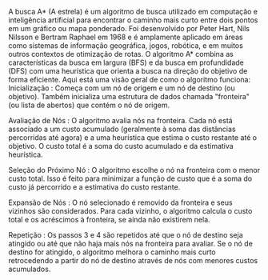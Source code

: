 A busca A* (A estrela) é um algoritmo de busca utilizado em computação e inteligência artificial para encontrar o caminho mais curto entre dois pontos em um gráfico ou mapa ponderado.
Foi desenvolvido por Peter Hart, Nils Nilsson e Bertram Raphael em 1968 e é amplamente aplicado em áreas como sistemas de informação geográfica, jogos, robótica, e em muitos outros contextos de otimização de rotas.
O algoritmo A* combina as características da busca em largura (BFS) e da busca em profundidade (DFS) com uma heurística que orienta a busca na direção do objetivo de forma eficiente. Aqui está uma visão geral de como o algoritmo funciona:
Inicialização : Começa com um nó de origem e um nó de destino (ou objetivo). Também inicializa uma estrutura de dados chamada "fronteira" (ou lista de abertos) que contém o nó de origem.

Avaliação de Nós : O algoritmo avalia nós na fronteira. Cada nó está associado a um custo acumulado (geralmente à soma das distâncias percorridas até agora) e a uma heurística que estima o custo restante até o objetivo. O custo total é a soma do custo acumulado e da estimativa heurística.

Seleção do Próximo Nó : O algoritmo escolhe o nó na fronteira com o menor custo total. Isso é feito para minimizar a função de custo que é a soma do custo já percorrido e a estimativa do custo restante.

Expansão de Nós : O nó selecionado é removido da fronteira e seus vizinhos são considerados. Para cada vizinho, o algoritmo calcula o custo total e os acréscimos à fronteira, se ainda não existirem nela.

Repetição : Os passos 3 e 4 são repetidos até que o nó de destino seja atingido ou até que não haja mais nós na fronteira para avaliar. Se o nó de destino for atingido, o algoritmo melhora o caminho mais curto retrocedendo a partir do nó de destino através de nós com menores custos acumulados.

